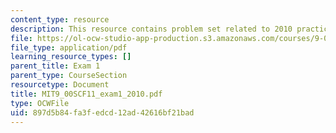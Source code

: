 ```yaml
---
content_type: resource
description: This resource contains problem set related to 2010 practice exam 1 questions.
file: https://ol-ocw-studio-app-production.s3.amazonaws.com/courses/9-00sc-introduction-to-psychology-fall-2011/897d5b84fa3fedcd12ad42616bf21bad_MIT9_00SCF11_exam1_2010.pdf
file_type: application/pdf
learning_resource_types: []
parent_title: Exam 1
parent_type: CourseSection
resourcetype: Document
title: MIT9_00SCF11_exam1_2010.pdf
type: OCWFile
uid: 897d5b84-fa3f-edcd-12ad-42616bf21bad
---
```

